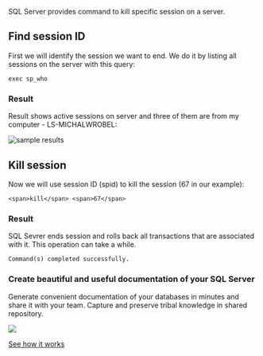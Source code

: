 SQL Server provides command to kill specific session on a server.

## Find session ID

First we will identify the session we want to end. We do it by listing all sessions on the server with this query:

```
exec sp_who
```

### Result

Result shows active sessions on server and three of them are from my computer - LS-MICHALWROBEL:

![sample results](https://dataedo.com/asset/img/kb/query/sql-server/find-last-query-executed-by-session-sp-who.png)

## Kill session

Now we will use session ID (spid) to kill the session (67 in our example):

```
<span>kill</span> <span>67</span>
```

### Result

SQL Sevrer ends session and rolls back all transactions that are associated with it. This operation can take a while.

```
Command(s) completed successfully.
```

### Create beautiful and useful documentation of your SQL Server

Generate convenient documentation of your databases in minutes and share it with your team. Capture and preserve tribal knowledge in shared repository.

[![](https://dataedo.com/asset/img/markdown/docs/test-article/30c11fa4b210f11740f56e85ca8bf9c6.gif)](https://demo.dataedo.com/)

[See how it works](https://demo.dataedo.com/)